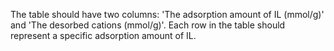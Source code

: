 The table should have two columns: 'The adsorption amount of IL (mmol/g)' and 'The desorbed cations (mmol/g)'. Each row in the table should represent a specific adsorption amount of IL.
